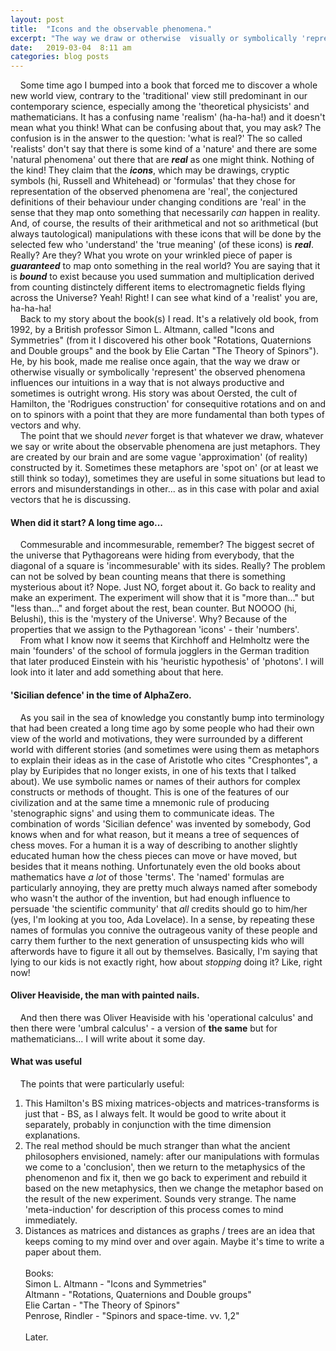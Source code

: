 ```yaml
---
layout: post
title:  "Icons and the observable phenomena."
excerpt: "The way we draw or otherwise  visually or symbolically 'represent' the observed phenomena influences our intuitions in a way that is not always productive and sometimes is outright wrong as in the case of 'arrows' and polar / axial vectors."
date:   2019-03-04  8:11 am
categories: blog posts
---
```


&nbsp;&nbsp;&nbsp;&nbsp;Some time ago I bumped into a book that forced 
me to discover a whole new world view, contrary to the 'traditional' 
view still predominant in our contemporary science, especially among the 
'theoretical physicists' and mathematicians. It has a confusing name 
'realism' (ha-ha-ha!) and it doesn't mean what you think! What can be 
confusing about that, you may ask? The confusion is in the answer to the 
question: 'what is real?' The so called 'realists' don't say that there 
is some kind of a 'nature' and there are some 'natural phenomena' out 
there that are _**real**_ as one might think. Nothing of the kind! They 
claim that the _**icons**_, which may be drawings, cryptic symbols (hi, 
Russell and Whitehead) or 'formulas' that they chose for representation 
of the observed phenomena are 'real', the conjectured definitions of 
their behaviour under changing conditions are 'real' in the sense that 
they map onto something that necessarily _can_ happen in reality. And, 
of course, the results of their arithmetical and not so arithmetical 
(but always tautological) manipulations with these icons that will be 
done by the selected few who 'understand' the 'true meaning' (of these 
icons) is _**real**_. Really? Are they? What you wrote on your wrinkled 
piece of paper is _**guaranteed**_ to map onto something in the real 
world? You are saying that it is _**bound**_ to exist because you used 
summation and multiplication derived from counting distinctely different 
items to electromagnetic fields flying across the Universe? Yeah! Right! 
I can see what kind of a 'realist' you are, ha-ha-ha!<br>
&nbsp;&nbsp;&nbsp;&nbsp;Back to my story about the book(s) I read. It's 
a relatively old book, from 1992, by a British professor Simon L. Altmann, 
called "Icons and Symmetries" (from it I discovered his other book 
"Rotations, Quaternions and Double groups" and the book by Elie Cartan 
"The Theory of Spinors"). He, by his book, made me realise once again, 
that the way we draw or otherwise  visually or symbolically 'represent' 
the observed phenomena influences our intuitions in a way that is not 
always productive and sometimes is outright wrong. His story was about 
Oersted, the cult of Hamilton, the 'Rodrigues construction' for 
consequitive rotations and on and on to spinors with a point that they 
are more fundamental than both types of vectors and why.<br>
&nbsp;&nbsp;&nbsp;&nbsp;The point that we should _never_ forget is that 
whatever we draw, whatever we say or write about the observable phenomena 
are just metaphors. They are created by our brain and are some vague 
'approximation' (of reality) constructed by it. Sometimes these metaphors 
are 'spot on' (or at least we still think so today), sometimes they are 
useful in some situations but lead to errors and misunderstandings in 
other... as in this case with polar and axial vectors that he is discussing.
#### When did it start? A long time ago...
&nbsp;&nbsp;&nbsp;&nbsp;Commesurable and incommesurable, remember? The 
biggest secret of the universe that Pythagoreans were hiding from 
everybody, that the diagonal of a square is 'incommesurable' with its 
sides. Really? The problem can not be solved by bean counting means that 
there is something mysterious about it? Nope. Just NO, forget about it. 
Go back to reality and make an experiment. The experiment will show that 
it is "more than..." but "less than..." and forget about the rest, bean 
counter. But NOOOO (hi, Belushi), this is the 'mystery of the Universe'. 
Why? Because of the properties that we assign to the Pythagorean 'icons' - their 'numbers'.<br>
&nbsp;&nbsp;&nbsp;&nbsp;From what I know now it seems that Kirchhoff and 
Helmholtz were the main 'founders' of the school of formula jogglers in 
the German tradition that later produced Einstein with his 'heuristic hypothesis' 
of 'photons'. I will look into it later and add something about that here.
#### 'Sicilian defence' in the time of AlphaZero.
&nbsp;&nbsp;&nbsp;&nbsp;As you sail in the sea of knowledge you constantly 
bump into terminology that had been created a long time ago by some 
people who had their own view of the world and motivations, they were 
surrounded by a different world with different stories (and sometimes 
were using them as metaphors to explain their ideas as in the case of 
Aristotle who cites "Cresphontes", a play by Euripides that no longer 
exists, in one of his texts that I talked about). We use symbolic names 
or names of their authors for complex constructs or methods of thought. 
This is one of the features of our civilization and at the same time a 
mnemonic rule of producing 'stenographic signs' and using them to 
communicate ideas. The combination of words 'Sicilian defence' was 
invented by somebody, God knows when and for what reason, but it means a 
tree of sequences of chess moves. For a human it is a way of describing 
to another slightly educated human how the chess pieces can move or have 
moved, but besides that it means nothing. Unfortunately even the old 
books about mathematics have _a lot_ of those 'terms'. The 'named' 
formulas are particularly annoying, they are pretty much always named 
after somebody who wasn't the author of the invention, but had enough 
influence to persuade 'the scientific community' that _all_ credits 
should go to him/her (yes, I'm looking at you too, Ada Lovelace). In a 
sense, by repeating these names of formulas you connive the outrageous 
vanity of these people and carry them further to the next generation of 
unsuspecting kids who will afterwords have to figure it all out by 
themselves. Basically, I'm saying that lying to our kids is not exactly 
right, how about _stopping_ doing it? Like, right now!
#### Oliver Heaviside, the man with painted nails.
&nbsp;&nbsp;&nbsp;&nbsp;And then there was Oliver Heaviside with his 
'operational calculus' and then there were 'umbral calculus' - a version 
of __the same__ but for mathematicians... I will write about it some day.
#### What was useful
&nbsp;&nbsp;&nbsp;&nbsp;The points that were particularly useful:
1. This Hamilton's BS mixing matrices-objects and matrices-transforms is 
just that - BS, as I always felt. It would be good to write about it 
separately, probably in conjunction with the time dimension explanations.
2. The real method should be much stranger than what the ancient 
philosophers envisioned, namely: after our manipulations with formulas 
we come to a 'conclusion', then we return to the metaphysics of the 
phenomenon and fix it, then we go back to experiment and rebuild it based 
on the new metaphysics, then we change the metaphor based on the result 
of the new experiment. Sounds very strange. The name 'meta-induction' 
for description of this process comes to mind immediately.
3. Distances as matrices and distances as graphs / trees are an idea 
that keeps coming to my mind over and over again. Maybe it's time to 
write a paper about them.
<br><br>
Books:<br>
Simon L. Altmann - "Icons and Symmetries"<br> 
Altmann - "Rotations, Quaternions and Double groups"<br>
Elie Cartan - "The Theory of Spinors"<br>
Penrose, Rindler - "Spinors and space-time. vv. 1,2"<br><br>
Later.
